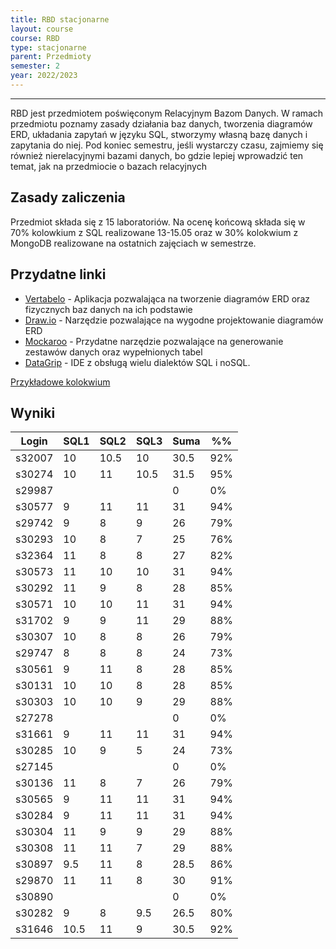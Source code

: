 ```yaml
---
title: RBD stacjonarne
layout: course
course: RBD
type: stacjonarne
parent: Przedmioty
semester: 2
year: 2022/2023
---
```

---
RBD jest przedmiotem poświęconym Relacyjnym Bazom Danych. W ramach przedmiotu poznamy zasady działania baz danych, tworzenia diagramów ERD, układania zapytań w języku SQL, stworzymy własną bazę danych i zapytania do niej. Pod koniec semestru, jeśli wystarczy czasu, zajmiemy się również nierelacyjnymi bazami danych, bo gdzie lepiej wprowadzić ten temat, jak na przedmiocie o bazach relacyjnych

## Zasady zaliczenia
Przedmiot składa się z 15 laboratoriów. Na ocenę końcową składa się w 70% kolowkium z SQL realizowane 13-15.05 oraz w 30% kolokwium z MongoDB realizowane na ostatnich zajęciach w semestrze.

## Przydatne linki
- [Vertabelo](https://vertabelo.com) - Aplikacja pozwalająca na tworzenie diagramów ERD oraz fizycznych baz danych na ich podstawie
- [Draw.io](https://app.diagrams.net/) - Narzędzie pozwalające na wygodne projektowanie diagramów ERD
- [Mockaroo](https://mockaroo.com) - Przydatne narzędzie pozwalające na generowanie zestawów danych oraz wypełnionych tabel
- [DataGrip](https://www.jetbrains.com/datagrip/) - IDE z obsługą wielu dialektów SQL i noSQL.


[Przykładowe kolokwium](../../../assets/RBD/testRBD.pdf)

## Wyniki
| Login  | SQL1 | SQL2 | SQL3 | Suma | %%  |
| ------ | ---- | ---- | ---- | ---- | --- |
| s32007 | 10   | 10.5 | 10   | 30.5 | 92% |
| s30274 | 10   | 11   | 10.5 | 31.5 | 95% |
| s29987 |      |      |      | 0    | 0%  |
| s30577 | 9    | 11   | 11   | 31   | 94% |
| s29742 | 9    | 8    | 9    | 26   | 79% |
| s30293 | 10   | 8    | 7    | 25   | 76% |
| s32364 | 11   | 8    | 8    | 27   | 82% |
| s30573 | 11   | 10   | 10   | 31   | 94% |
| s30292 | 11   | 9    | 8    | 28   | 85% |
| s30571 | 10   | 10   | 11   | 31   | 94% |
| s31702 | 9    | 9    | 11   | 29   | 88% |
| s30307 | 10   | 8    | 8    | 26   | 79% |
| s29747 | 8    | 8    | 8    | 24   | 73% |
| s30561 | 9    | 11   | 8    | 28   | 85% |
| s30131 | 10   | 10   | 8    | 28   | 85% |
| s30303 | 10   | 10   | 9    | 29   | 88% |
| s27278 |      |      |      | 0    | 0%  |
| s31661 | 9    | 11   | 11   | 31   | 94% |
| s30285 | 10   | 9    | 5    | 24   | 73% |
| s27145 |      |      |      | 0    | 0%  |
| s30136 | 11   | 8    | 7    | 26   | 79% |
| s30565 | 9    | 11   | 11   | 31   | 94% |
| s30284 | 9    | 11   | 11   | 31   | 94% |
| s30304 | 11   | 9    | 9    | 29   | 88% |
| s30308 | 11   | 11   | 7    | 29   | 88% |
| s30897 | 9.5  | 11   | 8    | 28.5 | 86% |
| s29870 | 11   | 11   | 8    | 30   | 91% |
| s30890 |      |      |      | 0    | 0%  |
| s30282 | 9    | 8    | 9.5  | 26.5 | 80% |
| s31646 | 10.5 | 11   | 9    | 30.5 | 92% |